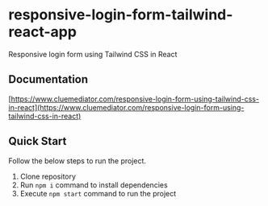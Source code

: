 # responsive-login-form-tailwind-react-app

Responsive login form using Tailwind CSS in React

## Documentation

[https://www.cluemediator.com/responsive-login-form-using-tailwind-css-in-react](https://www.cluemediator.com/responsive-login-form-using-tailwind-css-in-react)

## Quick Start

Follow the below steps to run the project.

1. Clone repository
2. Run `npm i` command to install dependencies
3. Execute `npm start` command to run the project

